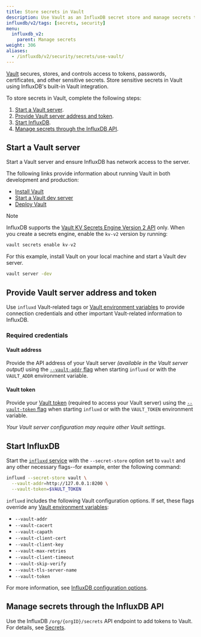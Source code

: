 ```yaml
---
title: Store secrets in Vault
description: Use Vault as an InfluxDB secret store and manage secrets through the in InfluxDB API.
influxdb/v2/tags: [secrets, security]
menu:
  influxdb_v2:
    parent: Manage secrets
weight: 306
aliases:
  - /influxdb/v2/security/secrets/use-vault/
---
```


[Vault](https://www.vaultproject.io/) secures, stores, and controls access
to tokens, passwords, certificates, and other sensitive secrets.
Store sensitive secrets in Vault using InfluxDB's built-in Vault integration.

To store secrets in Vault, complete the following steps:
 
1. [Start a Vault server](#start-a-vault-server).
2. [Provide Vault server address and token](#provide-vault-server-address-and-token).
3. [Start InfluxDB](#start-influxdb).
4. [Manage secrets through the InfluxDB API](#manage-secrets-through-the-influxdb-api).

## Start a Vault server

Start a Vault server and ensure InfluxDB has network access to the server.

The following links provide information about running Vault in both development and production:

- [Install Vault](https://learn.hashicorp.com/vault/getting-started/install)
- [Start a Vault dev server](https://learn.hashicorp.com/vault/getting-started/dev-server)
- [Deploy Vault](https://learn.hashicorp.com/vault/getting-started/deploy)

> [!Note]
> InfluxDB supports the [Vault KV Secrets Engine Version 2 API](https://www.vaultproject.io/api/secret/kv/kv-v2.html) only.
> When you create a secrets engine, enable the `kv-v2` version by running:
>
> ```js
> vault secrets enable kv-v2
> ```

For this example, install Vault on your local machine and start a Vault dev server.

<!--pytest.mark.skip-->
```bash
vault server -dev
```

## Provide Vault server address and token

Use `influxd` Vault-related tags or [Vault environment variables](https://www.vaultproject.io/docs/commands/index.html#environment-variables)
to provide connection credentials and other important Vault-related information to InfluxDB.

### Required credentials

#### Vault address

Provide the API address of your Vault server _(available in the Vault server output)_
using the [`--vault-addr` flag](/influxdb/v2/reference/config-options/#vault-addr) when
starting `influxd` or with the `VAULT_ADDR` environment variable.

#### Vault token

Provide your [Vault token](https://learn.hashicorp.com/vault/getting-started/authentication)
(required to access your Vault server) using the [`--vault-token` flag](/influxdb/v2/reference/config-options/#vault-token)
when starting `influxd` or with the `VAULT_TOKEN` environment variable.

_Your Vault server configuration may require other Vault settings._

## Start InfluxDB

Start the [`influxd` service](/influxdb/v2/reference/cli/influxd/) with the `--secret-store`
option set to `vault` and any other necessary flags--for example, enter the following
command:

<!--pytest.mark.skip-->
<!--test:setup
```bash
service influxdb stop \
&& service influxdb start --secret-store vault \
  --vault-addr=http://127.0.0.1:8200 \
  --vault-token=$VAULT_TOKEN 
```
-->
<!--pytest.mark.skip-->
```bash
influxd --secret-store vault \
  --vault-addr=http://127.0.0.1:8200 \
  --vault-token=$VAULT_TOKEN
```

`influxd` includes the following Vault configuration options.
If set, these flags override any [Vault environment variables](https://www.vaultproject.io/docs/commands/index.html#environment-variables):

- `--vault-addr`
- `--vault-cacert`
- `--vault-capath`
- `--vault-client-cert`
- `--vault-client-key`
- `--vault-max-retries`
- `--vault-client-timeout`
- `--vault-skip-verify`
- `--vault-tls-server-name`
- `--vault-token`

For more information, see [InfluxDB configuration options](/influxdb/v2/reference/config-options/).

## Manage secrets through the InfluxDB API

Use the InfluxDB `/org/{orgID}/secrets` API endpoint to add tokens to Vault.
For details, see [Secrets](/influxdb/v2/admin/secrets/).
